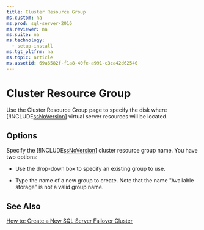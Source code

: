 ```yaml
---
title: Cluster Resource Group
ms.custom: na
ms.prod: sql-server-2016
ms.reviewer: na
ms.suite: na
ms.technology: 
  - setup-install
ms.tgt_pltfrm: na
ms.topic: article
ms.assetid: 69a6582f-f1a8-40fe-a991-c3ca42d62540
---
```

# Cluster Resource Group
  Use the Cluster Resource Group page to specify the disk where [!INCLUDE[ssNoVersion](../../Topics/TopicNameContainA/includes/ssNoVersion_md.md)] virtual server resources will be located.  
  
## Options  
 Specify the [!INCLUDE[ssNoVersion](../../Topics/TopicNameContainA/includes/ssNoVersion_md.md)] cluster resource group name. You have two options:  
  
-   Use the drop-down box to specify an existing group to use.  
  
-   Type the name of a new group to create. Note that the name "Available storage" is not a valid group name.  
  
## See Also  
 [How to: Create a New SQL Server Failover Cluster](http://go.microsoft.com/fwlink/?LinkId=190960)  
  
  